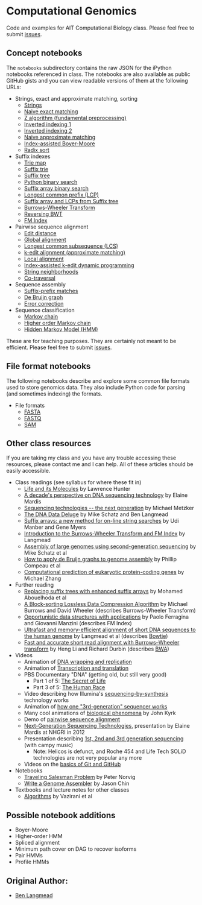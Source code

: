 Computational Genomics
======================

Code and examples for AIT Computational Biology class.  Please feel free to submit [issues].

[issues]: https://github.com/psarkozy/comp-genomics-class/issues

Concept notebooks
-----------------

The `notebooks` subdirectory contains the raw JSON for the iPython notebooks referenced in class.  The notebooks are also available as public GitHub gists and you can view readable versions of them at the following URLs:

* Strings, exact and approximate matching, sorting
    * [Strings](http://nbviewer.ipython.org/github/psarkozy/comp-genomics-class/blob/master/notebooks/CG_StringBasics.ipynb)
    * [Naive exact matching](http://nbviewer.ipython.org/github/psarkozy/comp-genomics-class/blob/master/notebooks/CG_Naive.ipynb)
    * [Z algorithm (fundamental preprocessing)](http://nbviewer.ipython.org/github/psarkozy/comp-genomics-class/blob/master/notebooks/CG_ZAlgorithm.ipynb)
    * [Inverted indexing 1](http://nbviewer.ipython.org/github/psarkozy/comp-genomics-class/blob/master/notebooks/CG_InvertedIndex1.ipynb)
    * [Inverted indexing 2](http://nbviewer.ipython.org/github/psarkozy/comp-genomics-class/blob/master/notebooks/CG_InvertedIndex2.ipynb)
    * [Naive approximate matching](http://nbviewer.ipython.org/github/psarkozy/comp-genomics-class/blob/master/notebooks/CG_NaiveApprox.ipynb)
    * [Index-assisted Boyer-Moore](http://nbviewer.ipython.org/github/psarkozy/comp-genomics-class/blob/master/notebooks/CG_BoyerMooreApprox.ipynb)
    * [Radix sort](http://nbviewer.ipython.org/github/psarkozy/comp-genomics-class/blob/master/notebooks/CG_Radix.ipynb)
* Suffix indexes
    * [Trie map](http://nbviewer.ipython.org/github/psarkozy/comp-genomics-class/blob/master/notebooks/CG_TrieMap.ipynb)
    * [Suffix trie](http://nbviewer.ipython.org/github/psarkozy/comp-genomics-class/blob/master/notebooks/CG_SuffixTrie.ipynb)
    * [Suffix tree](http://nbviewer.ipython.org/github/psarkozy/comp-genomics-class/blob/master/notebooks/CG_SuffixTree.ipynb)
    * [Python binary search](http://nbviewer.ipython.org/github/psarkozy/comp-genomics-class/blob/master/notebooks/CG_Bisect.ipynb)
    * [Suffix array binary search](http://nbviewer.ipython.org/github/psarkozy/comp-genomics-class/blob/master/notebooks/CG_BinarySearchSA.ipynb)
    * [Longest common prefix (LCP)](http://nbviewer.ipython.org/github/psarkozy/comp-genomics-class/blob/master/notebooks/CG_LCP_from_LCP1.ipynb)
    * [Suffix array and LCPs from Suffix tree](http://nbviewer.ipython.org/github/psarkozy/comp-genomics-class/blob/master/notebooks/CG_SuffixTreeToSALcp.ipynb)
    * [Burrows-Wheeler Transform](http://nbviewer.ipython.org/github/psarkozy/comp-genomics-class/blob/master/notebooks/CG_BWT_SimpleBuild.ipynb)
    * [Reversing BWT](http://nbviewer.ipython.org/github/psarkozy/comp-genomics-class/blob/master/notebooks/CG_BWT_Reverse.ipynb)
    * [FM Index](http://nbviewer.ipython.org/github/psarkozy/comp-genomics-class/blob/master/notebooks/CG_FmIndex.ipynb)
* Pairwise sequence alignment
    * [Edit distance](http://nbviewer.ipython.org/github/psarkozy/comp-genomics-class/blob/master/notebooks/CG_DP_EditDist.ipynb)
    * [Global alignment](http://nbviewer.ipython.org/github/psarkozy/comp-genomics-class/blob/master/notebooks/CG_DP_Global.ipynb)
    * [Longest common subsequence (LCS)](http://nbviewer.ipython.org/github/psarkozy/comp-genomics-class/blob/master/notebooks/CG_LCS.ipynb)
    * [k-edit alignment (approximate matching)](http://nbviewer.ipython.org/github/psarkozy/comp-genomics-class/blob/master/notebooks/CG_kEditDp.ipynb)
    * [Local alignment](http://nbviewer.ipython.org/github/psarkozy/comp-genomics-class/blob/master/notebooks/CG_DP_Local.ipynb)
    * [Index-assisted k-edit dynamic programming](http://nbviewer.ipython.org/github/psarkozy/comp-genomics-class/blob/master/notebooks/CG_kEdit.ipynb)
    * [String neighborhoods](http://nbviewer.ipython.org/github/psarkozy/comp-genomics-class/blob/master/notebooks/CG_Neighbors.ipynb)
    * [Co-traversal](http://nbviewer.ipython.org/github/psarkozy/comp-genomics-class/blob/master/notebooks/CG_CoTraversal.ipynb)
* Sequence assembly
    * [Suffix-prefix matches](http://nbviewer.ipython.org/github/psarkozy/comp-genomics-class/blob/master/notebooks/CG_SuffixPrefix_1.ipynb)
    * [De Bruijn graph](http://nbviewer.ipython.org/github/psarkozy/comp-genomics-class/blob/master/notebooks/CG_deBruijn.ipynb)
    * [Error correction](http://nbviewer.ipython.org/github/psarkozy/comp-genomics-class/blob/master/notebooks/CG_ErrorCorrect.ipynb)
* Sequence classification
    * [Markov chain](http://nbviewer.ipython.org/github/psarkozy/comp-genomics-class/blob/master/notebooks/CG_MarkovChain.ipynb)
    * [Higher order Markov chain](http://nbviewer.ipython.org/github/psarkozy/comp-genomics-class/blob/master/notebooks/CG_HighOrderMarkovChain.ipynb)
    * [Hidden Markov Model (HMM)](http://nbviewer.ipython.org/github/psarkozy/comp-genomics-class/blob/master/notebooks/CG_HMM.ipynb)

These are for teaching purposes.  They are certainly not meant to be efficient.  Please feel free to submit [issues].

File format notebooks
---------------------

The following notebooks describe and explore some common file formats used to store genomics data.  They also include Python code for parsing (and sometimes indexing) the formats.

* File formats
    * [FASTA](http://nbviewer.ipython.org/github/psarkozy/comp-genomics-class/blob/master/notebooks/FASTA.ipynb)
    * [FASTQ](http://nbviewer.ipython.org/github/psarkozy/comp-genomics-class/blob/master/notebooks/FASTQ.ipynb)
    * [SAM](http://nbviewer.ipython.org/github/psarkozy/comp-genomics-class/blob/master/notebooks/SAM.ipynb)

Other class resources
---------------------

If you are taking my class and you have any trouble accessing these resources, please contact me and I can help.  All of these articles should be easily accessible.

* Class readings (see syllabus for where these fit in)
    * [Life and its Molecules](http://www.aaai.org/ojs/index.php/aimagazine/article/view/1744) by Lawrence Hunter
    * [A decade's perspective on DNA sequencing technology](http://www.nature.com/nature/journal/v470/n7333/full/nature09796.html) by Elaine Mardis
    * [Sequencing technologies -- the next generation](http://www.nature.com/nrg/journal/v11/n1/full/nrg2626.html) by Michael Metzker
    * [The DNA Data Deluge](http://spectrum.ieee.org/biomedical/devices/the-dna-data-deluge) by Mike Schatz and Ben Langmead
    * [Suffix arrays: a new method for on-line string searches](http://dl.acm.org/citation.cfm?id=320218) by Udi Manber and Gene Myers
    * [Introduction to the Burrows-Wheeler Transform and FM Index](http://www.cs.jhu.edu/~langmea/resources/bwt_fm.pdf) by Langmead
    * [Assembly of large genomes using second-generation sequencing](http://genome.cshlp.org/content/20/9/1165.long) by Mike Schatz et al
    * [How to apply de Bruijn graphs to genome assembly](http://www.nature.com/nbt/journal/v29/n11/full/nbt.2023.html) by Phillip Compeau et al
    * [Computational prediction of eukaryotic protein-coding genes](http://www.nature.com/nrg/journal/v3/n9/execsumm/nrg890.html) by Michael Zhang
* Further reading
    * [Replacing suffix trees with enhanced suffix arrays](http://www.sciencedirect.com/science/article/pii/S1570866703000650) by Mohamed Abouelhoda et al
    * [A Block-sorting Lossless Data Compression Algorithm](http://www.cs.jhu.edu/~langmea/resources/burrows_wheeler.pdf) by Michael Burrows and David Wheeler (describes Burrows-Wheeler Transform)
    * [Opportunistic data structures with applications](http://ieeexplore.ieee.org/xpl/login.jsp?tp=&arnumber=892127) by Paolo Ferragina and Giovanni Manzini (describes FM Index)
    * [Ultrafast and memory-efficient alignment of short DNA sequences to the human genome](http://www.cs.jhu.edu/~langmea/resources/bowtie.pdf) by Langmead et al (describes [Bowtie])
    * [Fast and accurate short read alignment with Burrows–Wheeler transform](http://bioinformatics.oxfordjournals.org/content/25/14/1754.long) by Heng Li and Richard Durbin (describes [BWA])
* Videos
    * Animation of [DNA wrapping and replication](http://www.youtube.com/watch?v=bW5JnYZImJA)
    * Animation of [Transcription and translation](http://www.youtube.com/watch?v=41_Ne5mS2ls)
    * PBS Documentary "DNA" (getting old, but still very good)
        * Part 1 of 5: [The Secret of Life](http://www.youtube.com/watch?v=d7ET4bbkTm0)
        * Part 3 of 5: [The Human Race](http://www.youtube.com/watch?v=kpoziqXldJM)
    * Video describing how Illumina's [sequencing-by-synthesis](http://www.youtube.com/watch?v=l99aKKHcxC4) technology works
    * Animation of [how one "3rd-generation" sequencer works](http://www.youtube.com/watch?v=NHCJ8PtYCFc)
    * Many cool animations of [biological phenomena](http://www.johnkyrk.com/) by John Kyrk
    * Demo of [pairwise sequence alignment](http://www.cs.umd.edu/class/fall2011/cmsc423/demos/align.html)
    * [Next-Generation Sequencing Technologies](http://www.youtube.com/watch?v=PMIF6zUeKko&list=PLDf6yd9adZftalG4tSxBvSYJ-QQc1Cn6h), presentation by Elaine Mardis at NHGRI in 2012
    * Presentation describing [1st, 2nd and 3rd generation sequencing](http://www.youtube.com/watch?v=_ApDinCBt8g) (with campy music)
        * Note: Helicos is defunct, and Roche 454 and Life Tech SOLiD technologies are not very popular any more
    * Videos on the [basics of Git and GitHub](http://www.dataschool.io/git-and-github-videos-for-beginners/)
* Notebooks
    * [Traveling Salesman Problem](http://nbviewer.ipython.org/url/norvig.com/ipython/TSPv3.ipynb) by Peter Norvig
    * [Write a Genome Assembler](http://nbviewer.ipython.org/urls/raw.github.com/cschin/Write_A_Genome_Assembler_With_IPython/master/Write_An_Assembler.ipynb) by Jason Chin
* Textbooks and lecture notes for other classes
    * [Algorithms](http://www.cs.berkeley.edu/~vazirani/algorithms/) by Vazirani et al


[Bowtie]: http://bowtie-bio.sourceforge.net/index.shtml
[BWA]: http://bio-bwa.sourceforge.net

Possible notebook additions
---------------------------

* Boyer-Moore
* Higher-order HMM
* Spliced alignment
* Minimum path cover on DAG to recover isoforms
* Pair HMMs
* Profile HMMs

Original Author:
------------

* [Ben Langmead]

[Ben Langmead]: http://www.cs.jhu.edu/~langmea/index.shtml
